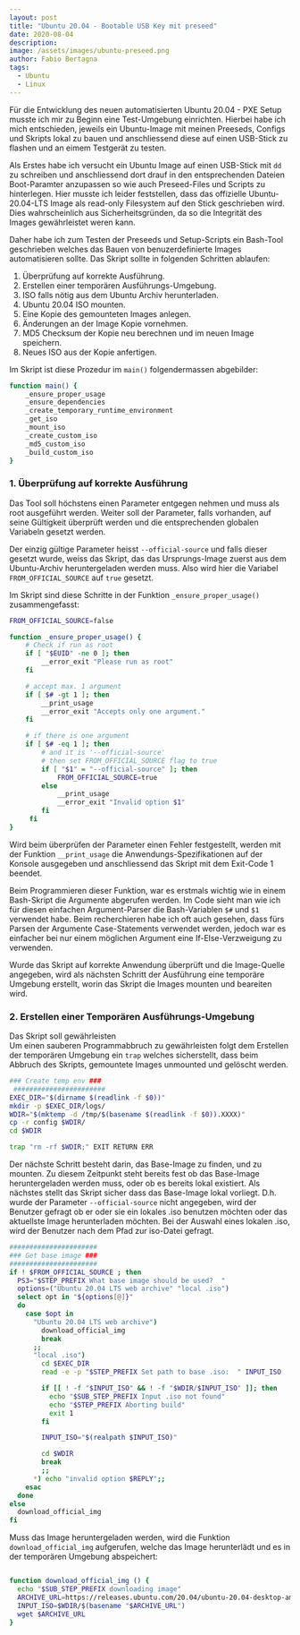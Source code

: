 ```yaml
---
layout: post
title: "Ubuntu 20.04 - Bootable USB Key mit preseed"
date: 2020-08-04
description:
image: /assets/images/ubuntu-preseed.png
author: Fabio Bertagna
tags:
  - Ubuntu
  - Linux
---
```

Für die Entwicklung des neuen automatisierten Ubuntu 20.04 - PXE Setup musste ich
mir zu Beginn eine Test-Umgebung einrichten. Hierbei habe ich mich entschieden,
jeweils ein Ubuntu-Image mit meinen Preeseds, Configs und Skripts lokal zu bauen
und anschliessend diese auf einen USB-Stick zu flashen und an eimem Testgerät zu 
testen.

Als Erstes habe ich versucht ein Ubuntu Image auf einen USB-Stick mit `dd` zu
schreiben und anschliessend dort drauf in den entsprechenden Dateien Boot-Paramter
anzupassen so wie auch Preseed-Files und Scripts zu hinterlegen. Hier musste ich
leider feststellen, dass das offizielle Ubuntu-20.04-LTS Image als read-only
Filesystem auf den Stick geschrieben wird. Dies wahrscheinlich aus 
Sicherheitsgründen, da so die Integrität des Images gewährleistet weren kann.

Daher habe ich zum Testen der Preseeds und Setup-Scripts ein Bash-Tool 
geschrieben welches das Bauen von benuzerdefinierte Images
automatisieren sollte. Das Skript sollte in folgenden Schritten ablaufen:
 1. Überprüfung auf korrekte Ausführung.
 2. Erstellen einer temporären Ausführungs-Umgebung.
 3. ISO falls nötig aus dem Ubuntu Archiv herunterladen.
 4. Ubuntu 20.04 ISO mounten.
 5. Eine Kopie des gemounteten Images anlegen.
 6. Änderungen an der Image Kopie vornehmen.
 7. MD5 Checksum der Kopie neu berechnen und im neuen Image speichern.
 8. Neues ISO aus der Kopie anfertigen.

Im Skript ist diese Prozedur im `main()` folgendermassen abgebilder:
```bash
function main() {
    _ensure_proper_usage
    _ensure_dependencies
    _create_temporary_runtime_environment
    _get_iso
    _mount_iso
    _create_custom_iso
    _md5_custom_iso
    _build_custom_iso
}
```

### 1. Überprüfung auf korrekte Ausführung

Das Tool soll höchstens einen Parameter entgegen nehmen und muss als root
ausgeführt werden. Weiter soll der Parameter, falls vorhanden, auf seine
Gültigkeit überprüft werden und die entsprechenden globalen Variabeln gesetzt
werden.

Der einzig gültige Parameter heisst `--official-source` und falls dieser gesetzt
wurde, weiss das Skript, das das Ursprungs-Image zuerst aus dem Ubuntu-Archiv
heruntergeladen werden muss. Also wird hier die Variabel `FROM_OFFICIAL_SOURCE`
auf `true` gesetzt.

Im Skript sind diese Schritte in der Funktion `_ensure_proper_usage()` zusammengefasst:

```bash
FROM_OFFICIAL_SOURCE=false

function _ensure_proper_usage() {
    # Check if run as root
    if [ "$EUID" -ne 0 ]; then
        __error_exit "Please run as root"
    fi

    # accept max. 1 argument
    if [ $# -gt 1 ]; then
        __print_usage
        __error_exit "Accepts only one argument."
    fi

    # if there is one argument
    if [ $# -eq 1 ]; then
        # and it is '--official-source'
        # then set FROM_OFFICIAL_SOURCE flag to true
        if [ "$1" = "--official-source" ]; then
            FROM_OFFICIAL_SOURCE=true
        else
            __print_usage
            __error_exit "Invalid option $1"
        fi
     fi
}
```

Wird beim überprüfen der Parameter einen Fehler festgestellt, werden mit der
Funktion `__print_usage` die Anwendungs-Spezifikationen auf der Konsole 
ausgegeben und anschliessend das Skript mit dem Exit-Code 1 beendet.

Beim Programmieren dieser Funktion, war es erstmals wichtig wie in einem
Bash-Skript die Argumente abgerufen werden. Im Code sieht man wie ich für diesen
einfachen Argument-Parser die Bash-Variablen `$#` und `$1` verwendet habe. Beim
recherchieren habe ich oft auch gesehen, dass fürs Parsen der Argumente
Case-Statements verwendet werden, jedoch war es einfacher bei nur einem möglichen
Argument eine If-Else-Verzweigung zu verwenden.

Wurde das Skript auf korrekte Anwendung überprüft und die Image-Quelle angegeben,
wird als nächsten Schritt der Ausführung eine temporäre Umgebung erstellt, worin
das Skript die Images mounten und beareiten wird.

### 2. Erstellen einer Temporären Ausführungs-Umgebung

Das Skript soll gewährleisten   
Um einen sauberen Programmabbruch zu gewährleisten folgt dem Erstellen der temporären
Umgebung ein `trap` welches sicherstellt, dass beim Abbruch des Skripts, gemountete Images unmounted und gelöscht werden.
```bash
### Create temp env ###
 #######################
EXEC_DIR="$(dirname $(readlink -f $0))"
mkdir -p $EXEC_DIR/logs/
WDIR="$(mktemp -d /tmp/$(basename $(readlink -f $0)).XXXX)"
cp -r config $WDIR/
cd $WDIR

trap "rm -rf $WDIR;" EXIT RETURN ERR
```

Der nächste Schritt besteht darin, das Base-Image zu finden, und zu mounten. Zu diesem Zeitpunkt steht bereits fest ob das Base-Image heruntergeladen
werden muss, oder ob es bereits lokal existiert. Als nächstes stellt das Skript sicher dass das Base-Image lokal vorliegt. D.h. wurde der Parameter
`--official-source` nicht angegeben, wird der Benutzer gefragt ob er oder sie ein lokales .iso benutzen möchten oder das aktuellste Image herunterladen
möchten. Bei der Auswahl eines lokalen .iso, wird der Benutzer nach dem Pfad zur iso-Datei gefragt.

```bash
######################
### Get base image ###
######################
if ! $FROM_OFFICIAL_SOURCE ; then
  PS3="$STEP_PREFIX What base image should be used?  "
  options=("Ubuntu 20.04 LTS web archive" "local .iso")
  select opt in "${options[@]}"
  do
    case $opt in
      "Ubuntu 20.04 LTS web archive")
        download_official_img
        break
      ;;
      "local .iso")
        cd $EXEC_DIR
        read -e -p "$STEP_PREFIX Set path to base .iso:  " INPUT_ISO

        if [[ ! -f "$INPUT_ISO" && ! -f "$WDIR/$INPUT_ISO" ]]; then
          echo "$SUB_STEP_PREFIX Input .iso not found"
          echo "$STEP_PREFIX Aborting build"
          exit 1
        fi

        INPUT_ISO="$(realpath $INPUT_ISO)"

        cd $WDIR
        break
        ;;
      *) echo "invalid option $REPLY";;
    esac
  done
else
  download_official_img
fi
```
Muss das Image heruntergeladen werden, wird die Funktion `download_official_img` aufgerufen, welche das Image herunterlädt und es in der temporären
Umgebung abspeichert:
```bash

function download_official_img () {
  echo "$SUB_STEP_PREFIX downloading image"
  ARCHIVE_URL=https://releases.ubuntu.com/20.04/ubuntu-20.04-desktop-amd64.iso
  INPUT_ISO=$WDIR/$(basename "$ARCHIVE_URL")
  wget $ARCHIVE_URL
}

```


